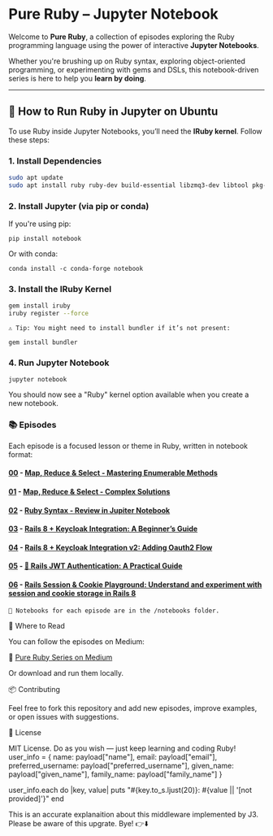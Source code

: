 
# Pure Ruby – Jupyter Notebook

Welcome to **Pure Ruby**, a collection of episodes exploring the Ruby programming language using the power of interactive **Jupyter Notebooks**.

Whether you're brushing up on Ruby syntax, exploring object-oriented programming, or experimenting with gems and DSLs, this notebook-driven series is here to help you **learn by doing**.

---

## 🔧 How to Run Ruby in Jupyter on Ubuntu

To use Ruby inside Jupyter Notebooks, you’ll need the **IRuby kernel**. Follow these steps:

### 1. Install Dependencies
```bash
sudo apt update
sudo apt install ruby ruby-dev build-essential libzmq3-dev libtool pkg-config
```
### 2. Install Jupyter (via pip or conda)

If you're using pip:
```
pip install notebook
```
Or with conda:
```
conda install -c conda-forge notebook
```
### 3. Install the IRuby Kernel
```bash
gem install iruby
iruby register --force
```
    ⚠️ Tip: You might need to install bundler if it’s not present:

    gem install bundler

### 4. Run Jupyter Notebook
```
jupyter notebook
```
You should now see a "Ruby" kernel option available when you create a new notebook.

### 📚 Episodes

Each episode is a focused lesson or theme in Ruby, written in notebook format:

#### [00](notebook2.ipynb/) - [Map, Reduce & Select - Mastering Enumerable Methods](https://medium.com/jungletronics/map-reduce-select-in-ruby-b6d66561e1bb) 

#### [01](notebook3.ipynb/) - [Map, Reduce & Select  - Complex Solutions](https://medium.com/jungletronics/map-reduce-select-in-ruby-b3cf698d99a6) 

#### [02](notebook1.ipynb/) - [Ruby Syntax - Review in Jupiter Notebook](https://medium.com/jungletronics/ruby-notebook-chronicles-1d4b4ee09db9)

#### [03](keycloak_3.ipynb/) - [Rails 8 + Keycloak Integration: A Beginner’s Guide](https://medium.com/jungletronics/rails-8-keycloak-integration-a-beginners-guide-e3b11dcaf560)

#### [04](keycloak_4.ipynb/) - [Rails 8 + Keycloak Integration v2: Adding Oauth2 Flow](https://medium.com/jungletronics/rails-8-keycloak-integration-v2-5401c3562362)

#### [05](jwt_study.ipynb/) - [🔐 Rails JWT Authentication: A Practical Guide](https://medium.com/jungletronics/rails-jwt-authentication-a-practical-guide-ed62126e0f70)

#### [06](session_management_example.ipynb/) - [Rails Session & Cookie Playground: Understand and experiment with session and cookie storage in Rails 8](https://medium.com/jungletronics/rails-session-cookie-playground-268823c9bbf5)

    📂 Notebooks for each episode are in the /notebooks folder.

📖 Where to Read

You can follow the episodes on Medium:

🔗 [Pure Ruby Series on Medium](https://medium.com/jungletronics/map-reduce-select-in-ruby-b6d66561e1bb)

Or download and run them locally.

📦 Contributing

Feel free to fork this repository and add new episodes, improve examples, or open issues with suggestions.

📜 License

MIT License. Do as you wish — just keep learning and coding Ruby!
user_info = {
  name:                payload["name"],
  email:               payload["email"],
  preferred_username:  payload["preferred_username"],
  given_name:          payload["given_name"],
  family_name:         payload["family_name"]
}

user_info.each do |key, value|
  puts "#{key.to_s.ljust(20)}: #{value || '[not provided]'}"
end


This is an accurate explanaition about this middleware implemented by J3.
Please be aware of this upgrate.
Bye!
👉⬇️

